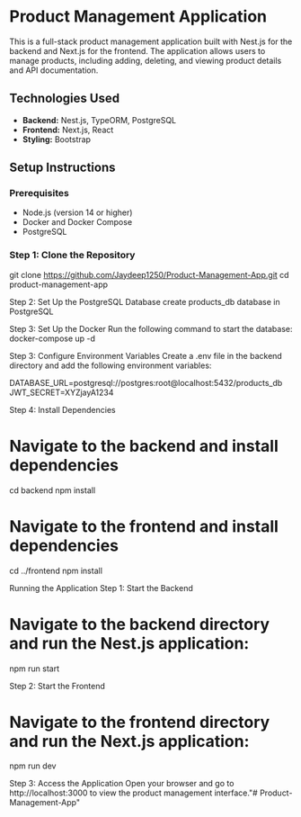 # Product Management Application

This is a full-stack product management application built with Nest.js for the backend and Next.js for the frontend. The application allows users to manage products, including adding, deleting, and viewing product details and API documentation.

## Technologies Used

- **Backend:** Nest.js, TypeORM, PostgreSQL
- **Frontend:** Next.js, React
- **Styling:** Bootstrap 

## Setup Instructions

### Prerequisites

- Node.js (version 14 or higher)
- Docker and Docker Compose
- PostgreSQL

### Step 1: Clone the Repository

git clone https://github.com/Jaydeep1250/Product-Management-App.git
cd product-management-app

Step 2: Set Up the PostgreSQL Database
create products_db database in PostgreSQL

Step 3: Set Up the Docker
Run the following command to start the database:
docker-compose up -d

Step 3: Configure Environment Variables
Create a .env file in the backend directory and add the following environment variables:

DATABASE_URL=postgresql://postgres:root@localhost:5432/products_db
JWT_SECRET=XYZjayA1234

Step 4: Install Dependencies

# Navigate to the backend and install dependencies
cd backend
npm install

# Navigate to the frontend and install dependencies
cd ../frontend
npm install

Running the Application
Step 1: Start the Backend
# Navigate to the backend directory and run the Nest.js application:

npm run start

Step 2: Start the Frontend
# Navigate to the frontend directory and run the Next.js application:

npm run dev


Step 3: Access the Application
Open your browser and go to http://localhost:3000 to view the product management interface."# Product-Management-App" 
